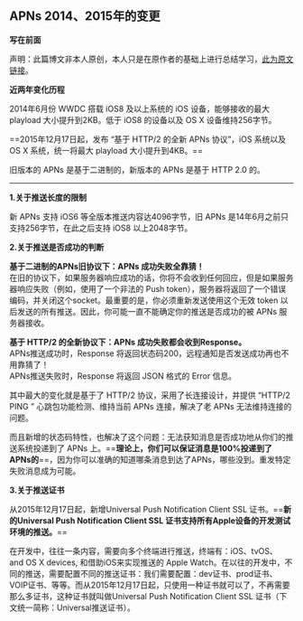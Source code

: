 ## APNs 2014、2015年的变更

**写在前面**  

声明：此篇博文非本人原创，本人只是在原作者的基础上进行总结学习，[此为原文链接](http://www.cocoachina.com/ios/20160426/16013.html)。

**近两年变化历程**

2014年6月份 WWDC 搭载 iOS8 及以上系统的 iOS 设备，能够接收的最大 playload 大小提升到2KB。低于 iOS8 的设备以及 OS X 设备维持256字节。 
 
==2015年12月17日起，发布 “基于 HTTP/2 的全新 APNs 协议”，iOS 系统以及 OS X 系统，统一将最大 playload 大小提升到4KB。==

旧版本的 APNs 是基于二进制的，新版本的 APNs 是基于 HTTP 2.0 的。
****
**1.关于推送长度的限制**  

新 APNs 支持 iOS6 等全版本推送内容达4096字节，旧 APNs 是14年6月之前只支持256字节，在此之后支持 iOS8 以上2048字节。  

**2.关于推送是否成功的判断**  

**基于二进制的APNs旧协议下：APNs 成功失败全靠猜！**  
在旧的协议下，如果服务器响应成功的话，你将不会收到任何回应，但是如果服务器响应失败（例如，使用了一个非法的 Push token），服务器将返回了一个错误编码，并关闭这个socket。最重要的是，你必须重新发送使用这个无效 token 以后发送的所有推送。因此，你可能一直不能确定你的推送是否成功的被 APNs 服务器接收。  

**基于 HTTP/2 的全新协议下：APNs 成功失败都会收到Response。**  
APNs推送成功时，Response 将返回状态码200，远程通知是否发送成功再也不用靠猜了！  
APNs推送失败时，Response 将返回 JSON 格式的 Error 信息。  

其中最大的变化就是基于了 HTTP/2 协议，采用了长连接设计，并提供 “HTTP/2 PING ” 心跳包功能检测、维持当前 APNs 连接，解决了老 APNs 无法维持连接的问题。

而且新增的状态码特性，也解决了这个问题：无法获知消息是否成功地从你们的推送系统投递到了 APNs 上。==**理论上，你们可以保证消息是100%投递到了APNs的**==，因为你可以准确的知道哪条消息到达了APNs，哪些没到。重发特定失败消息成为可能。

**3.关于推送证书**  

从2015年12月17日起，新增Universal Push Notification Client SSL 证书。==**新的Universal Push Notification Client SSL 证书支持所有Apple设备的开发测试环境的推送。**==
  
在开发中，往往一条内容，需要向多个终端进行推送，终端有：iOS、tvOS、 and OS X devices, 和借助iOS来实现推送的 Apple Watch。在以往的开发中，不同的推送，需要配置不同的推送证书：我们需要配置：dev证书、prod证书、VOIP证书、等等。而从2015年12月17日起，只使用一种证书就可以了，不再需要那么多证书，这种证书就叫做Universal Push Notification Client SSL 证书（下文统一简称：Universal推送证书）。  
